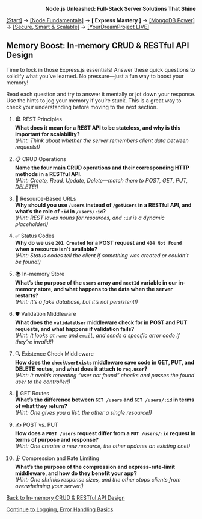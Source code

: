 **<p align="right">Node.js Unleashed: Full-Stack Server Solutions That Shine</p>**

[[Start]](../Introduction.md) → [[Node Fundamentals]](../chapter-01/1-1.md) → **[ Express Mastery ]** → [[MongoDB Power]](../chapter-03/3-1.md) → [[Secure, Smart & Scalable]](../chapter-04/4-1.md) → [[YourDreamProject LIVE]](../chapter-05/5-1.md)

## Memory Boost: In-memory CRUD & RESTful API Design

Time to lock in those Express.js essentials! Answer these quick questions to solidify what you’ve learned. No pressure—just a fun way to boost your memory!

Read each question and try to answer it mentally or jot down your response. Use the hints to jog your memory if you’re stuck. This is a great way to check your understanding before moving to the next section.

1. 🏛️ REST Principles<br />
   **What does it mean for a REST API to be stateless, and why is this important for scalability?**<br />
   *(Hint: Think about whether the server remembers client data between requests!)*
   
2. 📋 CRUD Operations<br />
   **Name the four main CRUD operations and their corresponding HTTP methods in a RESTful API.**<br />
   *(Hint: Create, Read, Update, Delete—match them to POST, GET, PUT, DELETE!)*
   
3. 🔗 Resource-Based URLs<br />
   **Why should you use `/users` instead of `/getUsers` in a RESTful API, and what’s the role of `:id` in `/users/:id`?**<br />
   *(Hint: REST loves nouns for resources, and `:id` is a dynamic placeholder!)*
   
4. ✅ Status Codes<br />
   **Why do we use `201 Created` for a POST request and `404 Not Found` when a resource isn’t available?**<br />
   *(Hint: Status codes tell the client if something was created or couldn’t be found!)*
   
5. 📚 In-memory Store<br />
   **What’s the purpose of the `users` array and `nextId` variable in our in-memory store, and what happens to the data when the server restarts?**<br />
   *(Hint: It’s a fake database, but it’s not persistent!)*
   
6. 🛡️ Validation Middleware<br />
   **What does the `validateUser` middleware check for in POST and PUT requests, and what happens if validation fails?**<br />
   *(Hint: It looks at `name` and `email`, and sends a specific error code if they’re invalid!)*

7. 🔍 Existence Check Middleware<br />
   **How does the `checkUserExists` middleware save code in GET, PUT, and DELETE routes, and what does it attach to `req.user`?**<br />
   *(Hint: It avoids repeating “user not found” checks and passes the found user to the controller!)*

8. 📡 GET Routes<br />
   **What’s the difference between `GET /users` and `GET /users/:id` in terms of what they return?**<br />
   *(Hint: One gives you a list, the other a single resource!)*

9. ✍️ POST vs. PUT<br />
   **How does a `POST /users` request differ from a `PUT /users/:id` request in terms of purpose and response?**<br />
   *(Hint: One creates a new resource, the other updates an existing one!)*

10. 🗜️ Compression and Rate Limiting<br />
   **What’s the purpose of the compression and express-rate-limit middleware, and how do they benefit your app?**<br />
   *(Hint: One shrinks response sizes, and the other stops clients from overwhelming your server!)*

[Back to In-memory CRUD & RESTful API Design](2-4.md)

[Continue to Logging, Error Handling Basics](2-5.md)
